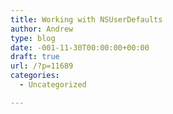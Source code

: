 ```yaml
---
title: Working with NSUserDefaults
author: Andrew
type: blog
date: -001-11-30T00:00:00+00:00
draft: true
url: /?p=11689
categories:
  - Uncategorized

---
```

